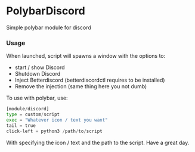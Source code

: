 # PolybarDiscord
Simple polybar module for discord

### Usage
When launched, script will spawns a window with the options to:
- start / show Discord
- Shutdown Discord
- Inject Betterdiscord (betterdiscordctl requires to be installed)
- Remove the injection (same thing here you not dumb)

To use with polybar, use:
```python
[module/discord]
type = custom/script
exec = "Whatever icon / text you want"
tail = true
click-left = python3 /path/to/script
```

With specifying the icon / text and the path to the script.
Have a great day.
